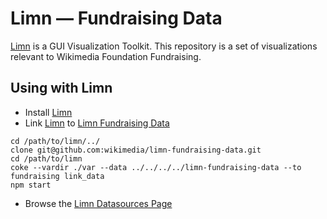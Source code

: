 # Limn &mdash; Fundraising Data

[Limn][limn] is a GUI Visualization Toolkit.  This repository is a set of visualizations relevant to Wikimedia Foundation Fundraising.


## Using with Limn

 * Install [Limn][limn]
 * Link [Limn][limn] to [Limn Fundraising Data][limn_fundraising_data]

```
cd /path/to/limn/../
clone git@github.com:wikimedia/limn-fundraising-data.git
cd /path/to/limn
coke --vardir ./var --data ../../../../limn-fundraising-data --to fundraising link_data
npm start
```

 * Browse the [Limn Datasources Page][limn_datasources]

[limn_fundraising_data]: https://github.com/wikimedia/limn-fundraising-data "Limn Fundraising Data on GitHub"
[limn]: https://github.com/wikimedia/limn "Limn on GitHub"
[limn_datasources]: http://localhost:8081/datasources
